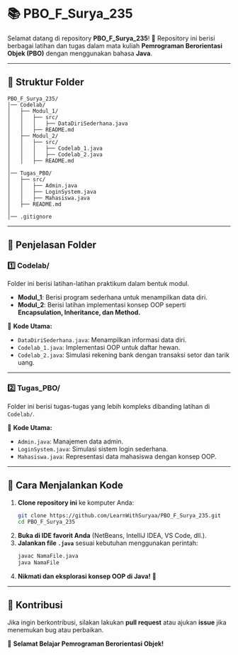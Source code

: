 # 📚 PBO_F_Surya_235

Selamat datang di repository **PBO_F_Surya_235**! 🚀
Repository ini berisi berbagai latihan dan tugas dalam mata kuliah **Pemrograman Berorientasi Objek (PBO)** dengan menggunakan bahasa **Java**.

---

## 📂 Struktur Folder

```
PBO_F_Surya_235/
│── Codelab/
│   ├── Modul_1/
│   │   ├── src/
│   │   │   ├── DataDiriSederhana.java
│   │   ├── README.md
│   ├── Modul_2/
│   │   ├── src/
│   │   │   ├── Codelab_1.java
│   │   │   ├── Codelab_2.java
│   │   ├── README.md
│
│── Tugas_PBO/
│   ├── src/
│   │   ├── Admin.java
│   │   ├── LoginSystem.java
│   │   ├── Mahasiswa.java
│   ├── README.md
│
│── .gitignore
```

---

## 📝 Penjelasan Folder

### 1️⃣ **Codelab/**

Folder ini berisi latihan-latihan praktikum dalam bentuk modul.

- **Modul_1**: Berisi program sederhana untuk menampilkan data diri.
- **Modul_2**: Berisi latihan implementasi konsep OOP seperti **Encapsulation, Inheritance, dan Method.**

📌 **Kode Utama:**

- `DataDiriSederhana.java`: Menampilkan informasi data diri.
- `Codelab_1.java`: Implementasi OOP untuk daftar hewan.
- `Codelab_2.java`: Simulasi rekening bank dengan transaksi setor dan tarik uang.

---

### 2️⃣ **Tugas_PBO/**

Folder ini berisi tugas-tugas yang lebih kompleks dibanding latihan di `Codelab/`.

📌 **Kode Utama:**

- `Admin.java`: Manajemen data admin.
- `LoginSystem.java`: Simulasi sistem login sederhana.
- `Mahasiswa.java`: Representasi data mahasiswa dengan konsep OOP.

---

## 🔧 Cara Menjalankan Kode

1. **Clone repository ini** ke komputer Anda:
   ```bash
   git clone https://github.com/LearnWithSuryaa/PBO_F_Surya_235.git
   cd PBO_F_Surya_235
   ```
2. **Buka di IDE favorit Anda** (NetBeans, IntelliJ IDEA, VS Code, dll.).
3. **Jalankan file `.java`** sesuai kebutuhan menggunakan perintah:
   ```bash
   javac NamaFile.java
   java NamaFile
   ```
4. **Nikmati dan eksplorasi konsep OOP di Java!** 🚀

---

## 🤝 Kontribusi

Jika ingin berkontribusi, silakan lakukan **pull request** atau ajukan **issue** jika menemukan bug atau perbaikan.

🚀 **Selamat Belajar Pemrograman Berorientasi Objek!**
